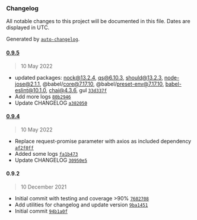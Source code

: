 ### Changelog

All notable changes to this project will be documented in this file. Dates are displayed in UTC.

Generated by [`auto-changelog`](https://github.com/CookPete/auto-changelog).

#### [0.9.5](https://github.com/iloapplications/signicat/compare/0.9.4...0.9.5)

> 10 May 2022

- updated packages: nock@13.2.4, qs@6.10.3, should@13.2.3, node-jose@2.1.1, @babel/core@7.17.10, @babel/preset-env@7.17.10, babel-eslint@10.1.0, chai@4.3.6, gul [`33d337f`](https://github.com/iloapplications/signicat/commit/33d337feed7a81aa00b96c7228eefe494e31884d)
- Add more logs [`80b2946`](https://github.com/iloapplications/signicat/commit/80b2946b4e1b6a91f805caa797aa4ad9ceba0566)
- Update CHANGELOG [`a382050`](https://github.com/iloapplications/signicat/commit/a382050a1faaa39db7faee91508826761302c67a)

#### [0.9.4](https://github.com/iloapplications/signicat/compare/0.9.2...0.9.4)

> 10 May 2022

- Replace request-promise parameter with axios as included dependency [`af2f0ff`](https://github.com/iloapplications/signicat/commit/af2f0ff041e1634554f8c2cc8b42dd1199c88506)
- Added some logs [`fa1b473`](https://github.com/iloapplications/signicat/commit/fa1b4739c5d7fe6e19266609aa3e3d1bec1a4082)
- Update CHANGELOG [`30950e5`](https://github.com/iloapplications/signicat/commit/30950e5b333a39a037be7c6cb14d498c1114a934)

#### 0.9.2

> 10 December 2021

- Initial commit with testing and coverage &gt;90% [`7602708`](https://github.com/iloapplications/signicat/commit/760270851b6969d8de808102c10ff6876f5a05ce)
- Add utilities for changelog and update version [`9ba1451`](https://github.com/iloapplications/signicat/commit/9ba1451feca7b743c377e4987e91e0271423269b)
- Initial commit [`94b1a0f`](https://github.com/iloapplications/signicat/commit/94b1a0f1347ea74be2be26d846753fbd44d38206)
